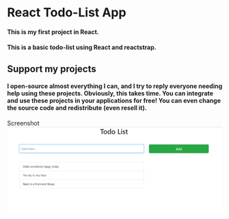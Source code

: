 # React Todo-List App

#### This is my first project in React.
#### This is a basic todo-list using React and reactstrap.

## Support my projects

#### I open-source almost everything I can, and I try to reply everyone needing help using these projects. Obviously, this takes time. You can integrate and use these projects in your applications for free! You can even change the source code and redistribute (even resell it).


Screenshot
![Alt text](https://github.com/Galloa118/todo_list/blob/master/todolist_screenshot.png "Optional title")

